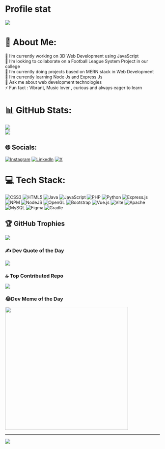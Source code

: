 # Profile stat
![](https://github-readme-stats.vercel.app/api?username=KaReeeeeeeeEM&theme=dark&hide_border=false&include_all_commits=true&count_private=true)<br/> 

# 💫 About Me:
🔭 I’m currently working on 3D Web Development using JavaScript <br>👯 I’m looking to collaborate on a Football League System Project in our college<br>🤝 I’m currently doing projects based on MERN stack in Web Development<br>🌱 I’m currently learning Node Js and Express Js<br>💬 Ask me about web development technologies<br>⚡ Fun fact : Vibrant, Music lover , curious and always eager to learn 

# 📊 GitHub Stats:
![](https://github-readme-streak-stats.herokuapp.com/?user=KaReeeeeeeeEM&theme=dark&hide_border=false)<br/>
![](https://github-readme-stats.vercel.app/api/top-langs/?username=KaReeeeeeeeEM&theme=dark&hide_border=false&include_all_commits=true&count_private=true&layout=compact)

## 🌐 Socials:
[![Instagram](https://img.shields.io/badge/Instagram-%23E4405F.svg?logo=Instagram&logoColor=white)](https://instagram.com/K.a.reem___) [![LinkedIn](https://img.shields.io/badge/LinkedIn-%230077B5.svg?logo=linkedin&logoColor=white)](https://linkedin.com/in/johnson%mmbaga) [![X](https://img.shields.io/badge/X-black.svg?logo=X&logoColor=white)](https://x.com/jonij00) 

# 💻 Tech Stack:
![CSS3](https://img.shields.io/badge/css3-%231572B6.svg?style=for-the-badge&logo=css3&logoColor=white) ![HTML5](https://img.shields.io/badge/html5-%23E34F26.svg?style=for-the-badge&logo=html5&logoColor=white) ![Java](https://img.shields.io/badge/java-%23ED8B00.svg?style=for-the-badge&logo=openjdk&logoColor=white) ![JavaScript](https://img.shields.io/badge/javascript-%23323330.svg?style=for-the-badge&logo=javascript&logoColor=%23F7DF1E) ![PHP](https://img.shields.io/badge/php-%23777BB4.svg?style=for-the-badge&logo=php&logoColor=white) ![Python](https://img.shields.io/badge/python-3670A0?style=for-the-badge&logo=python&logoColor=ffdd54) ![Express.js](https://img.shields.io/badge/express.js-%23404d59.svg?style=for-the-badge&logo=express&logoColor=%2361DAFB) ![NPM](https://img.shields.io/badge/NPM-%23CB3837.svg?style=for-the-badge&logo=npm&logoColor=white) ![NodeJS](https://img.shields.io/badge/node.js-6DA55F?style=for-the-badge&logo=node.js&logoColor=white) ![OpenGL](https://img.shields.io/badge/OpenGL-%23FFFFFF.svg?style=for-the-badge&logo=opengl) ![Bootstrap](https://img.shields.io/badge/bootstrap-%238511FA.svg?style=for-the-badge&logo=bootstrap&logoColor=white) ![Vue.js](https://img.shields.io/badge/vue.js-%2335495e.svg?style=for-the-badge&logo=vuedotjs&logoColor=%234FC08D) ![Vite](https://img.shields.io/badge/vite-%23646CFF.svg?style=for-the-badge&logo=vite&logoColor=white) ![Apache](https://img.shields.io/badge/apache-%23D42029.svg?style=for-the-badge&logo=apache&logoColor=white) ![MySQL](https://img.shields.io/badge/mysql-%2300000f.svg?style=for-the-badge&logo=mysql&logoColor=white) ![Figma](https://img.shields.io/badge/figma-%23F24E1E.svg?style=for-the-badge&logo=figma&logoColor=white) ![Gradle](https://img.shields.io/badge/Gradle-02303A.svg?style=for-the-badge&logo=Gradle&logoColor=white)

## 🏆 GitHub Trophies
![](https://github-profile-trophy.vercel.app/?username=KaReeeeeeeeEM&theme=onestar&no-frame=false&no-bg=true&margin-w=4)

### ✍️ Dev Quote of the Day
![](https://quotes-github-readme.vercel.app/api?type=horizontal&theme=tokyonight)

### 🔝 Top Contributed Repo
![](https://github-contributor-stats.vercel.app/api?username=KaReeeeeeeeEM&limit=5&theme=dark&combine_all_yearly_contributions=true)

### 😂Dev Meme of the Day
<img src='https://randommeme-five.vercel.app/' style="height: 400px;"/>

---
[![](https://visitcount.itsvg.in/api?id=KaReeeeeeeeEM&icon=0&color=0)](https://visitcount.itsvg.in)

<!-- Proudly created with GPRM ( https://gprm.itsvg.in ) -->
